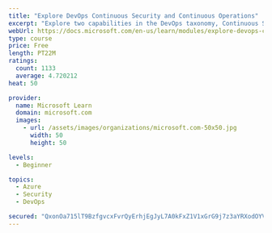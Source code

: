```yaml
---
title: "Explore DevOps Continuous Security and Continuous Operations"
excerpt: "Explore two capabilities in the DevOps taxonomy, Continuous Security and Continuous Operations."
webUrl: https://docs.microsoft.com/en-us/learn/modules/explore-devops-continuous-security-operations/
type: course
price: Free
length: PT22M
ratings:
  count: 1133
  average: 4.720212
heat: 50

provider:
  name: Microsoft Learn
  domain: microsoft.com
  images:
    - url: /assets/images/organizations/microsoft.com-50x50.jpg
      width: 50
      height: 50

levels:
  - Beginner

topics:
  - Azure
  - Security
  - DevOps

secured: "QxonOa715lT9BzfgvcxFvrQyErhjEgJyL7A0kFxZ1V1xGrG9j7z3aYRXodOYV3wgEYeaBq6GXNICiCxgpCnjX2aPpFi80Ae+lPI9Xy7AbZOfUxrJhyLn+BiG7rCIu9JznLWtKg4CAvSnYOp9OvckBzxD8yciqawTnsGG2QhtKS5RK9h0gyH/X2ANEzXFixOjbmwlLs4HXqaUKEgu7rdqa0Rs3BXA5OPUao0U95FbU2ZfFda9y000TycnukrFijDvhIYlW3stJrUK/Yj8dcMTpxb41pcMXNQ7/M49uVXTFZVmGATiajP/INP4oYFUUH7Jaw7pep23jxRyeisGo3RxROpPZMQ9b3uO9UMp0AxGMvrT1VaJJnTsJkiixUy22OMrDyZH3etwfjNEGYbehhQ5swVxcBcUD4fIzC285HwLLNw=;tsJQsAtdDs2MYgGjgJvH4w=="
---
```


